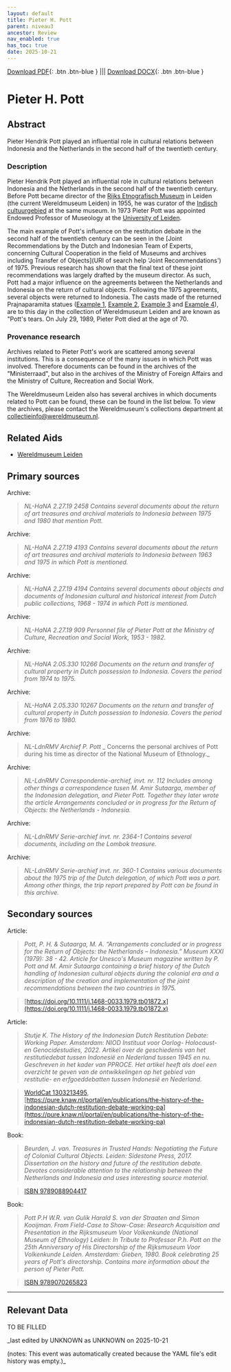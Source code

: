 ```yaml
---
layout: default
title: Pieter H. Pott
parent: niveau3
ancestor: Review
nav_enabled: true
has_toc: true
date: 2025-10-21
--- 
```



[Download PDF](https://raw.githubusercontent.com/colonial-heritage/research-guides-dev/refs/heads/main/EXPORTS/review/PDF/niveau3/English/PieterPott.pdf){: .btn .btn-blue } |||    [Download DOCX](https://raw.githubusercontent.com/colonial-heritage/research-guides-dev/refs/heads/main/EXPORTS/review/DOCX/niveau3/English/PieterPott.docx){: .btn .btn-blue }


# Pieter H. Pott


## Abstract

Pieter Hendrik Pott played an influential role in cultural relations between Indonesia and the Netherlands in the second half of the twentieth century.

### Description

Pieter Hendrik Pott played an influential role in cultural relations between Indonesia and the Netherlands in the second half of the twentieth century. Before Pott became director of the [Rijks Etnografisch Museum](https://www.wikidata.org/entity/Q65850179) in Leiden (the current Wereldmuseum Leiden) in 1955, he was curator of the [Indisch cultuurgebied](https://hdl.handle.net/20.500.11840/termmaster4911) at the same museum. In 1973 Pieter Pott was appointed Endowed Professor of Museology at the [University of Leiden](http://www.wikidata.org/entity/Q156598).

The main example of Pott's influence on the restitution debate in the second half of the twentieth century can be seen in the [Joint Recommendations by the Dutch and Indonesian Team of Experts, concerning Cultural Cooperation in the field of Museums and archives including Transfer of Objects](URI of search help 'Joint Recommendations') of 1975. Previous research has shown that the final text of these joint recommendations was largely drafted by the museum director. As such, Pott had a major influence on the agreements between the Netherlands and Indonesia on the return of cultural objects. Following the 1975 agreements, several objects were returned to Indonesia. The casts made of the returned Prajnaparamita statues ([Example 1](https://hdl.handle.net/20.500.11840/916233), [Example 2](https://hdl.handle.net/20.500.11840/916234), [Example 3](https://hdl.handle.net/20.500.11840/916235) and [Example 4](https://hdl.handle.net/20.500.11840/916236)), are to this day in the collection of Wereldmuseum Leiden and are known as "Pott's tears. On July 29, 1989, Pieter Pott died at the age of 70.

### Provenance research

Archives related to Pieter Pott's work are scattered among several institutions. This is a consequence of the many issues in which Pott was involved. Therefore documents can be found in the archives of the "Ministerraad", but also in the archives of the Ministry of Foreign Affairs and the Ministry of Culture, Recreation and Social Work.
  
The Wereldmuseum Leiden also has several archives in which documents related to Pott can be found, these can be found in the list below. To view the archives, please contact the Wereldmuseum's collections department at [collectieinfo@wereldmuseum.nl](mailto:collectieinfo@wereldmuseum.nl).


## Related Aids

 - [Wereldmuseum Leiden](niveau3/English/WMLeiden_20240508.yml)  

## Primary sources

Archive:
  > *NL-HaNA 2.27.19 2458*
  > _Contains several documents about the return of art treasures and archival materials to Indonesia between 1975 and 1980 that mention Pott._  

  > 

Archive:
  > *NL-HaNA 2.27.19 4193*
  > _Contains several documents about the return of art treasures and archival materials to Indonesia between 1963 and 1975 in which Pott is mentioned._  

  > 

Archive:
  > *NL-HaNA 2.27.19 4194*
  > _Contains several documents about objects and documents of Indonesian cultural and historical interest from Dutch public collections, 1968 - 1974  in which Pott is mentioned._  

  > 

Archive:
  > *NL-HaNA 2.27.19 909*
  > _Personnel file of Pieter Pott at the Ministry of Culture, Recreation and Social Work, 1953 - 1982._  

  > 

Archive:
  > *NL-HaNA 2.05.330 10266*
  > _Documents on the return and transfer of cultural property in Dutch possession to Indonesia. Covers the period from 1974 to 1975._  

  > 

Archive:
  > *NL-HaNA 2.05.330 10267*
  > _Documents on the return and transfer of cultural property in Dutch possession to Indonesia. Covers the period from 1976 to 1980._  

  > 

Archive:
  > *NL-LdnRMV Archief P. Pott*
  > _ Concerns the personal archives of Pott during his time as director of the National Museum of Ethnology._  

  > 

Archive:
  > *NL-LdnRMV Correspondentie-archief, invt. nr. 112*
  > _Includes among other things a correspondence tusen M. Amir Sutaarga, member of the Indonesian delegation, and Pieter Pott. Together they later wrote the article Arrangements concluded or in progress for the Return of Objects: the Netherlands - Indonesia._  

  > 

Archive:
  > *NL-LdnRMV Serie-archief invt. nr. 2364-1*
  > _Contains several documents, including on the Lombok treasure._  

  > 

Archive:
  > *NL-LdnRMV Serie-archief invt. nr. 360-1*
  > _Contains various documents about the 1975 trip of the Dutch delegation, of which Pott was a part. Among other things, the trip report prepared by Pott can be found in this archive._  

  > 

## Secondary sources

Article:
  > *Pott, P. H. & Sutaarga, M. A.  “Arrangements concluded or in progress for the Return of Objects: the Netherlands – Indonesia.” Museum XXXI (1979): 38 - 42.*
  > _Article for Unesco's Museum magazine written by P. Pott and M. Amir Sutaarga containing a brief history of the Dutch handling of Indonesian cultural objects during the colonial era and a description of the creation and implementation of the joint recommendations between the two countries in 1975._  

  > [https://doi.org/10.1111/j.1468-0033.1979.tb01872.x](https://doi.org/10.1111/j.1468-0033.1979.tb01872.x)

Article:
  > *Stutje K. The History of the Indonesian Dutch Restitution Debate: Working Paper. Amsterdam: NIOD Instituut voor Oorlog- Holocaust- en Genocidestudies, 2022.*
  > _Artikel over de geschiedenis van het restitutiedebat tussen Indonesië en Nederland tussen 1945 en nu. Geschreven in het kader van PPROCE. Het artikel heeft als doel een overzicht te geven van de ontwikkelingen op het gebied van restitutie- en erfgoeddebatten tussen Indonesië en Nederland._  

  > [WorldCat 1303213495](https://search.worldcat.org/title/1303213495), [https://pure.knaw.nl/portal/en/publications/the-history-of-the-indonesian-dutch-restitution-debate-working-pa](https://pure.knaw.nl/portal/en/publications/the-history-of-the-indonesian-dutch-restitution-debate-working-pa)

Book:
  > *Beurden, J. van. Treasures in Trusted Hands: Negotiating the Future of Colonial Cultural Objects. Leiden: Sidestone Press, 2017.*
  > _Dissertation on the history and future of the restitution debate. Devotes considerable attention to the relationship between the Netherlands and Indonesia and uses interesting source material._  

  > [ISBN 9789088904417](https://isbnsearch.org/isbn/9789088904417)

Book:
  > *Pott P.H W.R. van Gulik Harald S. van der Straaten and Simon Kooijman. From Field-Case to Show-Case: Research Acquisition and Presentation in the Rijksmuseum Voor Volkenkunde (National Museum of Ethnology) Leiden: In Tribute to Professor P.h. Pott on the 25th Anniversary of His Directorship of the Rijksmuseum Voor Volkenkunde Leiden. Amsterdam: Gieben, 1980.*
  > _Book celebrating 25 years of Pott's directorship. Contains more information about the person of Pieter Pott._  

  > [ISBN 9789070265823](https://isbnsearch.org/isbn/9789070265823)



---
## Relevant Data 
TO BE FILLED

_last edited by UNKNOWN as UNKNOWN on 2025-10-21

(notes: This event was automatically created because the YAML file's edit history was empty.)_
        